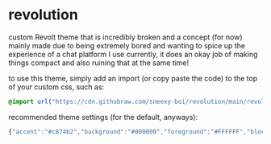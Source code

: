 # revolution
custom Revolt theme that is incredibly broken and a concept (for now)
mainly made due to being extremely bored and wanting to spice up the experience of a chat platform I use
currently, it does an okay job of making things compact and also ruining that at the same time!

to use this theme, simply add an import (or copy paste the code) to the top of your custom css, such as:
```css
@import url("https://cdn.githubraw.com/sneexy-boi/revolution/main/revolution.css");
```

recommended theme settings (for the default, anyways):
```js
{"accent":"#c874b2","background":"#000000","foreground":"#FFFFFF","block":"#1D1D1D","message-box":"#000000","mention":"rgba(200, 116, 178, 0.10)","success":"#65E572","warning":"#FAA352","tooltip":"#000000","error":"#F06464","hover":"rgba(0, 0, 0, 0.1)","scrollbar-thumb":"#7b337d","scrollbar-track":"transparent","primary-background":"#000000","primary-header":"#000000","secondary-background":"#000000","secondary-foreground":"#DDDDDD","secondary-header":"#1A1A1A","tertiary-background":"#000000","tertiary-foreground":"#AAAAAA","status-online":"#3ABF7E","status-away":"#F39F00","status-focus":"#4799F0","status-busy":"#F84848","status-streaming":"#977EFF","status-invisible":"#A5A5A5","light":false,"font":"Poppins","monospaceFont":"Fira Code"}
```